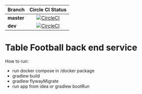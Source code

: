 | **Branch** | **Circle CI Status** |
| --------- |:------:|
| **master** | [![CircleCI](https://circleci.com/gh/RMaiun/cataclysm/tree/master.svg?style=svg&circle-token=c973489579b9096866a8c23dd926ba0ec771573c)](https://app.circleci.com/pipelines/github/RMaiun/cataclysm)|
| **dev** | [![CircleCI](https://circleci.com/gh/RMaiun/cataclysm/tree/dev.svg?style=svg&circle-token=c973489579b9096866a8c23dd926ba0ec771573c)](https://app.circleci.com/pipelines/github/RMaiun/cataclysm)|
# Table Football back end service
How to run:
- run docker compose in /docker package
- gradlew build
- gradlew flywayMigrate
- run app from idea or gradlew bootRun
